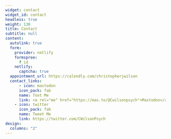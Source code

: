 ```yaml
---
widget: contact
widget_id: contact
headless: true
weight: 130
title: Contact
subtitle: null
content:
  autolink: true
  form:
    provider: netlify
    formspree:
      ? id
    netlify:
      captcha: true
  appointment_url: https://calendly.com/christopherjwilson
  contact_links:
      - icon: mastodon
      icon_pack: fab
      name: Toot Me
      link: <a rel="me" href="https://mas.to/@Cwilsonpsych">Mastodon</a>
    - icon: twitter
      icon_pack: fab
      name: Tweet Me
      link: https://twitter.com/CWilsonPsych
design:
  columns: "2"
---
```


